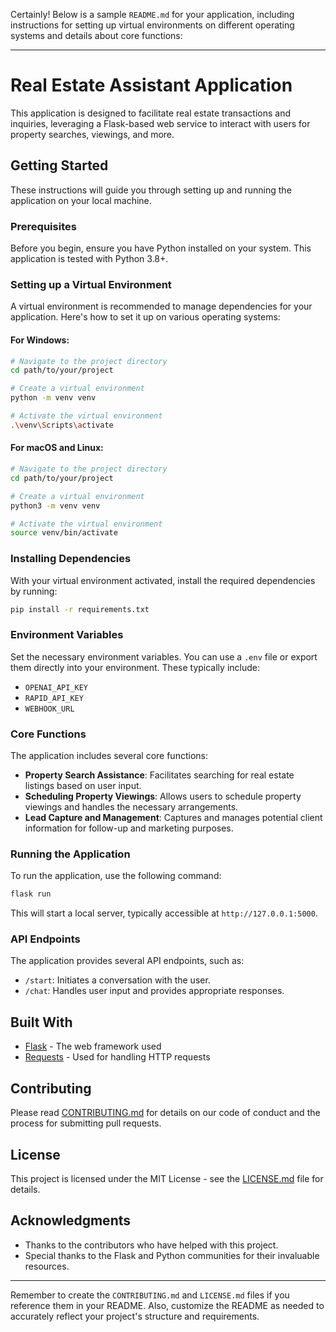 Certainly! Below is a sample `README.md` for your application, including instructions for setting up virtual environments on different operating systems and details about core functions:

---

# Real Estate Assistant Application

This application is designed to facilitate real estate transactions and inquiries, leveraging a Flask-based web service to interact with users for property searches, viewings, and more.

## Getting Started

These instructions will guide you through setting up and running the application on your local machine.

### Prerequisites

Before you begin, ensure you have Python installed on your system. This application is tested with Python 3.8+.

### Setting up a Virtual Environment

A virtual environment is recommended to manage dependencies for your application. Here's how to set it up on various operating systems:

#### For Windows:

```bash
# Navigate to the project directory
cd path/to/your/project

# Create a virtual environment
python -m venv venv

# Activate the virtual environment
.\venv\Scripts\activate
```

#### For macOS and Linux:

```bash
# Navigate to the project directory
cd path/to/your/project

# Create a virtual environment
python3 -m venv venv

# Activate the virtual environment
source venv/bin/activate
```

### Installing Dependencies

With your virtual environment activated, install the required dependencies by running:

```bash
pip install -r requirements.txt
```

### Environment Variables

Set the necessary environment variables. You can use a `.env` file or export them directly into your environment. These typically include:

- `OPENAI_API_KEY`
- `RAPID_API_KEY`
- `WEBHOOK_URL`

### Core Functions

The application includes several core functions:

- **Property Search Assistance**: Facilitates searching for real estate listings based on user input.
- **Scheduling Property Viewings**: Allows users to schedule property viewings and handles the necessary arrangements.
- **Lead Capture and Management**: Captures and manages potential client information for follow-up and marketing purposes.

### Running the Application

To run the application, use the following command:

```bash
flask run
```

This will start a local server, typically accessible at `http://127.0.0.1:5000`.

### API Endpoints

The application provides several API endpoints, such as:

- `/start`: Initiates a conversation with the user.
- `/chat`: Handles user input and provides appropriate responses.

## Built With

- [Flask](https://flask.palletsprojects.com/) - The web framework used
- [Requests](https://docs.python-requests.org/) - Used for handling HTTP requests

## Contributing

Please read [CONTRIBUTING.md](CONTRIBUTING.md) for details on our code of conduct and the process for submitting pull requests.

## License

This project is licensed under the MIT License - see the [LICENSE.md](LICENSE.md) file for details.

## Acknowledgments

- Thanks to the contributors who have helped with this project.
- Special thanks to the Flask and Python communities for their invaluable resources.

---

Remember to create the `CONTRIBUTING.md` and `LICENSE.md` files if you reference them in your README. Also, customize the README as needed to accurately reflect your project's structure and requirements.
